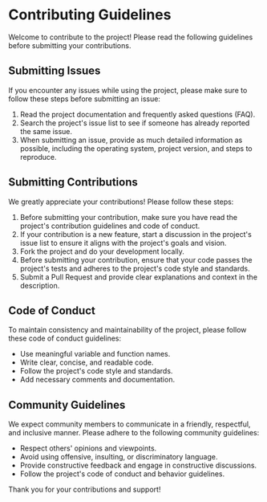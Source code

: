 # Contributing Guidelines

Welcome to contribute to the project! Please read the following guidelines before submitting your contributions.

## Submitting Issues

If you encounter any issues while using the project, please make sure to follow these steps before submitting an issue:

1. Read the project documentation and frequently asked questions (FAQ).
2. Search the project's issue list to see if someone has already reported the same issue.
3. When submitting an issue, provide as much detailed information as possible, including the operating system, project version, and steps to reproduce.

## Submitting Contributions

We greatly appreciate your contributions! Please follow these steps:

1. Before submitting your contribution, make sure you have read the project's contribution guidelines and code of conduct.
2. If your contribution is a new feature, start a discussion in the project's issue list to ensure it aligns with the project's goals and vision.
3. Fork the project and do your development locally.
4. Before submitting your contribution, ensure that your code passes the project's tests and adheres to the project's code style and standards.
5. Submit a Pull Request and provide clear explanations and context in the description.

## Code of Conduct

To maintain consistency and maintainability of the project, please follow these code of conduct guidelines:

- Use meaningful variable and function names.
- Write clear, concise, and readable code.
- Follow the project's code style and standards.
- Add necessary comments and documentation.

## Community Guidelines

We expect community members to communicate in a friendly, respectful, and inclusive manner. Please adhere to the following community guidelines:

- Respect others' opinions and viewpoints.
- Avoid using offensive, insulting, or discriminatory language.
- Provide constructive feedback and engage in constructive discussions.
- Follow the project's code of conduct and behavior guidelines.

Thank you for your contributions and support!

